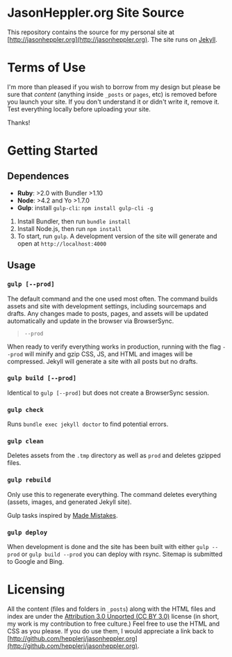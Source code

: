 # JasonHeppler.org  Site Source

This repository contains the source for my personal site at 
[http://jasonheppler.org](http://jasonheppler.org). The site runs on 
[Jekyll](https://github.com/mojombo/jekyll). 

# Terms of Use

I'm more than pleased if you wish to borrow from my design but please be sure 
that *content* (anything inside `_posts` or `pages`, etc) is removed before you 
launch your site. If you don't understand it or didn't write it, remove it. 
Test everything locally before uploading your site.

Thanks!

# Getting Started

## Dependences

- **Ruby**: >2.0 with Bundler >1.10
- **Node**: >4.2 and Yo >1.7.0
- **Gulp**: install `gulp-cli`: `npm install gulp-cli -g`

1. Install Bundler, then run `bundle install`
2. Install Node.js, then run `npm install`
3. To start, run `gulp`. A development version of the site will generate and open at `http://localhost:4000`

## Usage

### `gulp [--prod]`

The default command and the one used most often. The command builds assets and site with development settings, including sourcemaps and drafts. Any changes made to posts, pages, and assets will be updated automatically and update in the browser via BrowserSync.

> `--prod`

When ready to verify everything works in production, running with the flag `--prod` will minify and gzip CSS, JS, and HTML and images will be compressed. Jekyll will generate a site with all posts but no drafts.

### `gulp build [--prod]`

Identical to `gulp [--prod]` but does not create a BrowserSync session.

### `gulp check`

Runs `bundle exec jekyll doctor` to find potential errors.

### `gulp clean`

Deletes assets from the `.tmp` directory as well as `prod` and deletes gzipped files. 

### `gulp rebuild`

Only use this to regenerate everything. The command deletes everything (assets, images, and generated Jekyll site).

Gulp tasks inspired by [Made Mistakes](https://github.com/mmistakes/made-mistakes-jekyll).

### `gulp deploy`

When development is done and the site has been built with either `gulp --prod` or `gulp build --prod` you can deploy with rsync. Sitemap is submitted to Google and Bing.

# Licensing

All the content (files and folders in `_posts`) along with the HTML files and 
index are under the [Attribution 3.0 Unported (CC BY 
3.0)](http://creativecommons.org/licenses/by/3.0/) license (in short, my work 
is my contribution to free culture.) Feel free to use the HTML and CSS as you 
please. If you do use them, I would appreciate a link back to 
[http://github.com/hepplerj/jasonheppler.org](http://github.com/hepplerj/jasonheppler.org). 
